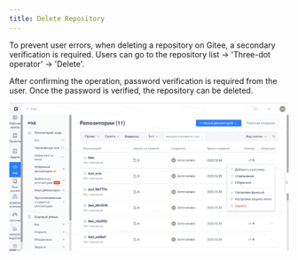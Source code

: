 ```yaml
---
title: Delete Repository
---
```


To prevent user errors, when deleting a repository on Gitee, a secondary verification is required. Users can go to the repository list -> 'Three-dot operator' -> 'Delete'.

After confirming the operation, password verification is required from the user. Once the password is verified, the repository can be deleted.

![Image Description](../../../../../../assets/image138.png)
